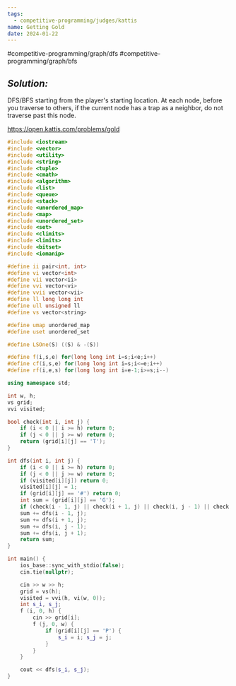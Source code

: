 ```yaml
---
tags:
  - competitive-programming/judges/kattis
name: Getting Gold
date: 2024-01-22
---
```

#competitive-programming/graph/dfs
#competitive-programming/graph/bfs
## _Solution:_
DFS/BFS starting from the player's starting location. At each node, before you traverse to others, if the current node has a trap as a neighbor, do not traverse past this node.

https://open.kattis.com/problems/gold
```cpp
#include <iostream>
#include <vector>
#include <utility>
#include <string>
#include <tuple>
#include <cmath>
#include <algorithm>
#include <list>
#include <queue>
#include <stack>
#include <unordered_map>
#include <map>
#include <unordered_set>
#include <set>
#include <climits>
#include <limits>
#include <bitset>
#include <iomanip>

#define ii pair<int, int>
#define vi vector<int>
#define vii vector<ii>
#define vvi vector<vi>
#define vvii vector<vii>
#define ll long long int
#define ull unsigned ll
#define vs vector<string>

#define umap unordered_map
#define uset unordered_set

#define LSOne(S) ((S) & -(S))

#define f(i,s,e) for(long long int i=s;i<e;i++)
#define cf(i,s,e) for(long long int i=s;i<=e;i++)
#define rf(i,e,s) for(long long int i=e-1;i>=s;i--)

using namespace std;

int w, h;
vs grid;
vvi visited;

bool check(int i, int j) {
    if (i < 0 || i >= h) return 0;
    if (j < 0 || j >= w) return 0;
    return (grid[i][j] == 'T');
}

int dfs(int i, int j) {
    if (i < 0 || i >= h) return 0;
    if (j < 0 || j >= w) return 0;
    if (visited[i][j]) return 0;
    visited[i][j] = 1;
    if (grid[i][j] == '#') return 0;
    int sum = (grid[i][j] == 'G');
    if (check(i - 1, j) || check(i + 1, j) || check(i, j - 1) || check(i, j + 1)) return sum;
    sum += dfs(i - 1, j);
    sum += dfs(i + 1, j);
    sum += dfs(i, j - 1);
    sum += dfs(i, j + 1);
    return sum;
}

int main() {
    ios_base::sync_with_stdio(false);
    cin.tie(nullptr);

    cin >> w >> h;
    grid = vs(h);
    visited = vvi(h, vi(w, 0));
    int s_i, s_j;
    f (i, 0, h) {
        cin >> grid[i];
        f (j, 0, w) {
            if (grid[i][j] == 'P') {
                s_i = i; s_j = j;
            }
        }
    }

    cout << dfs(s_i, s_j);
}
```